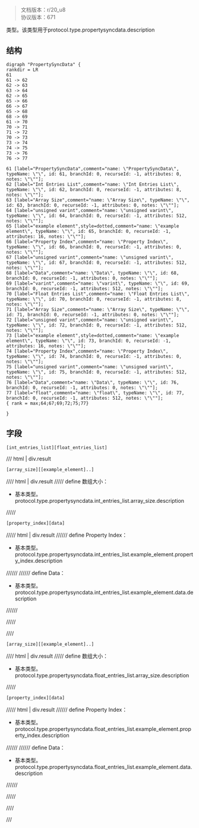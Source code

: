 # <!-- md:samp PropertySyncData -->

> 文档版本：r/20_u8<br/>协议版本：671

<!-- md:samp PropertySyncData -->类型。该类型用于protocol.type.propertysyncdata.description

## 结构

```viz
digraph "PropertySyncData" {
rankdir = LR
61
61 -> 62
62 -> 63
63 -> 64
62 -> 65
65 -> 66
66 -> 67
65 -> 68
68 -> 69
61 -> 70
70 -> 71
71 -> 72
70 -> 73
73 -> 74
74 -> 75
73 -> 76
76 -> 77

61 [label="PropertySyncData",comment="name: \"PropertySyncData\", typeName: \"\", id: 61, branchId: 0, recurseId: -1, attributes: 0, notes: \"\""];
62 [label="Int Entries List",comment="name: \"Int Entries List\", typeName: \"\", id: 62, branchId: 0, recurseId: -1, attributes: 8, notes: \"\""];
63 [label="Array Size",comment="name: \"Array Size\", typeName: \"\", id: 63, branchId: 0, recurseId: -1, attributes: 0, notes: \"\""];
64 [label="unsigned varint",comment="name: \"unsigned varint\", typeName: \"\", id: 64, branchId: 0, recurseId: -1, attributes: 512, notes: \"\""];
65 [label="example element",style=dotted,comment="name: \"example element\", typeName: \"\", id: 65, branchId: 0, recurseId: -1, attributes: 16, notes: \"\""];
66 [label="Property Index",comment="name: \"Property Index\", typeName: \"\", id: 66, branchId: 0, recurseId: -1, attributes: 0, notes: \"\""];
67 [label="unsigned varint",comment="name: \"unsigned varint\", typeName: \"\", id: 67, branchId: 0, recurseId: -1, attributes: 512, notes: \"\""];
68 [label="Data",comment="name: \"Data\", typeName: \"\", id: 68, branchId: 0, recurseId: -1, attributes: 0, notes: \"\""];
69 [label="varint",comment="name: \"varint\", typeName: \"\", id: 69, branchId: 0, recurseId: -1, attributes: 512, notes: \"\""];
70 [label="Float Entries List",comment="name: \"Float Entries List\", typeName: \"\", id: 70, branchId: 0, recurseId: -1, attributes: 8, notes: \"\""];
71 [label="Array Size",comment="name: \"Array Size\", typeName: \"\", id: 71, branchId: 0, recurseId: -1, attributes: 0, notes: \"\""];
72 [label="unsigned varint",comment="name: \"unsigned varint\", typeName: \"\", id: 72, branchId: 0, recurseId: -1, attributes: 512, notes: \"\""];
73 [label="example element",style=dotted,comment="name: \"example element\", typeName: \"\", id: 73, branchId: 0, recurseId: -1, attributes: 16, notes: \"\""];
74 [label="Property Index",comment="name: \"Property Index\", typeName: \"\", id: 74, branchId: 0, recurseId: -1, attributes: 0, notes: \"\""];
75 [label="unsigned varint",comment="name: \"unsigned varint\", typeName: \"\", id: 75, branchId: 0, recurseId: -1, attributes: 512, notes: \"\""];
76 [label="Data",comment="name: \"Data\", typeName: \"\", id: 76, branchId: 0, recurseId: -1, attributes: 0, notes: \"\""];
77 [label="float",comment="name: \"float\", typeName: \"\", id: 77, branchId: 0, recurseId: -1, attributes: 512, notes: \"\""];
{ rank = max;64;67;69;72;75;77}

}

```

## 字段

```title='PropertySyncData'
[int_entries_list][float_entries_list]
```

/// html | div.result
```title='Int Entries List'
[array_size][[example_element]..]
```

//// html | div.result
///// define
数组大小：<!-- md:samp unsigned varint -->

- 基本类型。protocol.type.propertysyncdata.int_entries_list.array_size.description


/////
```title='示例元素'
[property_index][data]
```

///// html | div.result
////// define
Property Index：<!-- md:samp unsigned varint -->

- 基本类型。protocol.type.propertysyncdata.int_entries_list.example_element.property_index.description


//////
////// define
Data：<!-- md:samp varint -->

- 基本类型。protocol.type.propertysyncdata.int_entries_list.example_element.data.description


//////

/////

////
```title='Float Entries List'
[array_size][[example_element]..]
```

//// html | div.result
///// define
数组大小：<!-- md:samp unsigned varint -->

- 基本类型。protocol.type.propertysyncdata.float_entries_list.array_size.description


/////
```title='示例元素'
[property_index][data]
```

///// html | div.result
////// define
Property Index：<!-- md:samp unsigned varint -->

- 基本类型。protocol.type.propertysyncdata.float_entries_list.example_element.property_index.description


//////
////// define
Data：<!-- md:samp float -->

- 基本类型。protocol.type.propertysyncdata.float_entries_list.example_element.data.description


//////

/////

////

///

